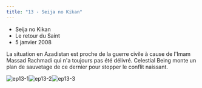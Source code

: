 ```yaml
---
title: "13 - Seija no Kikan"
---
```


* Seija no Kikan
* Le retour du Saint
* 5 janvier 2008


La situation en Azadistan est proche de la guerre civile à cause de l'Imam Massad Rachmadi qui n'a toujours pas été délivré. Celestial Being monte un plan de sauvetage de ce dernier pour stopper le conflit naissant.


![ep13-1](/images/stories/saga/gundam00/episodes/s1/ep13-1.jpg)![ep13-2](/images/stories/saga/gundam00/episodes/s1/ep13-2.jpg)![ep13-3](/images/stories/saga/gundam00/episodes/s1/ep13-3.jpg)
